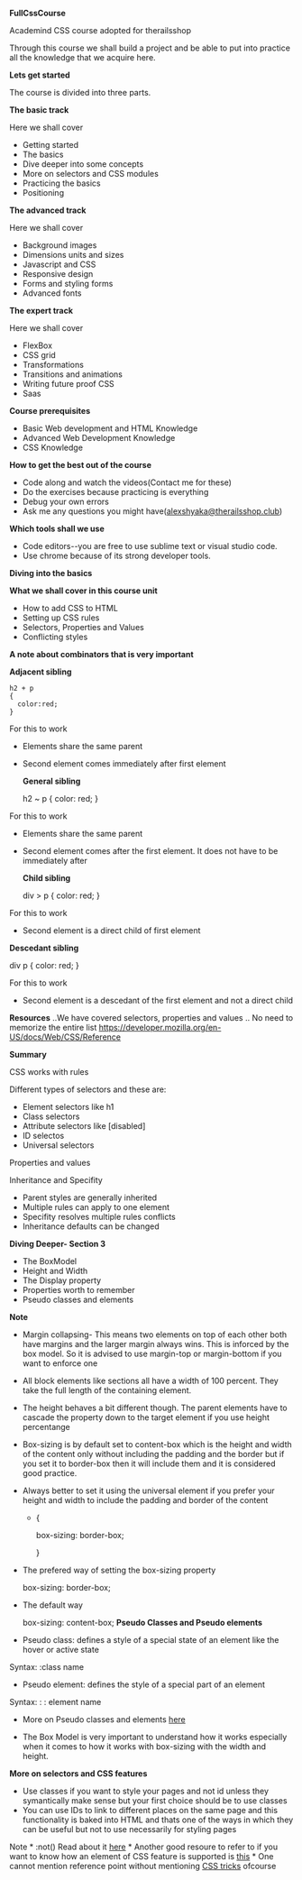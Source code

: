 **FullCssCourse**

Academind CSS course adopted for therailsshop

Through this course we shall build a project and be able to put into practice all the knowledge that we acquire here.

**Lets get started**

The course is divided into three parts.

**The basic track**

  Here we shall cover

  * Getting started
  * The basics
  * Dive deeper into some concepts
  * More on selectors and CSS modules
  * Practicing the basics
  * Positioning

**The advanced track**

  Here we shall cover

  * Background images
  * Dimensions units and sizes
  * Javascript and CSS
  * Responsive design
  * Forms and styling forms
  * Advanced fonts

**The expert track**

  Here we shall cover

  * FlexBox
  * CSS grid
  * Transformations
  * Transitions and animations
  * Writing future proof CSS
  * Saas

**Course prerequisites**

  * Basic Web development and HTML Knowledge
  * Advanced Web Development Knowledge
  * CSS Knowledge

**How to get the best out of the course**

  * Code along and watch the videos(Contact me for these)
  * Do the exercises because practicing is everything
  * Debug your own errors
  * Ask me any questions you might have(alexshyaka@therailsshop.club)

**Which tools shall we use**

  * Code editors--you are free to use sublime text or visual studio code.
  * Use chrome because of its strong developer tools.

**Diving into the basics**

**What we shall cover in this course unit**

  * How to add CSS to HTML
  * Setting up CSS rules
  * Selectors, Properties and Values
  * Conflicting styles

**A note about combinators that is very important**

**Adjacent sibling**

    h2 + p
    {
      color:red;
    }

For this to work

* Elements share the same parent
* Second element comes immediately after first element

  **General sibling**

    h2 ~ p
    {
      color: red;
    }


For this to work

* Elements share the same parent
* Second element comes after the first element. It does not have to be immediately after

  **Child sibling**

    div > p
    {
      color: red;
    }

For this to work

* Second element is a direct child of first element

**Descedant sibling**

  div p
  {
    color: red;
  }


For this to work

* Second element is a descedant of the first element and not a direct child

**Resources**
  ..We have covered selectors, properties and values
  .. No need to memorize the entire list
  https://developer.mozilla.org/en-US/docs/Web/CSS/Reference

**Summary**

 CSS works with rules

Different types of selectors and these are:

* Element selectors like h1
* Class selectors
* Attribute selectors like [disabled]
* ID selectos
* Universal selectors

Properties and values

Inheritance and Specifity

* Parent styles are generally inherited
* Multiple rules can apply to one element
* Specifity resolves multiple rules conflicts
* Inheritance defaults can be changed

**Diving Deeper- Section 3**

* The BoxModel
* Height and Width
* The Display property
* Properties worth to remember
* Pseudo classes and elements

**Note**

  * Margin collapsing- This means two elements on top of each other both have margins
  and the larger margin always wins. This is inforced by the box model. So it is advised to use margin-top or margin-bottom if you want to enforce one
  * All block elements like sections all have a width of 100 percent. They take the full length of the containing element.
  * The height behaves a bit different though. The parent elements have to cascade the property down to the target element if you use height percentange
  * Box-sizing is by default set to content-box which is the height and width of the content only without including the padding and the border but if you set it to border-box then it will include them and it is considered good practice.
  * Always better to set it using the universal element if you prefer your height and width to include the padding and border of the content


      * {

        box-sizing: border-box;

        }

  * The prefered way of setting the box-sizing property


      box-sizing: border-box;


  * The default way

      box-sizing: content-box;
**Pseudo Classes and Pseudo elements**

  * Pseudo class: defines a style of a special state of an element like the hover or active state

  Syntax: :class name
  * Pseudo element: defines the style of a special part of an element

  Syntax: : : element name

  * More on Pseudo classes and elements [here](https://developer.mozilla.org/en-US/docs/Web/CSS/Pseudo-elements)

  * The Box Model is very important to understand how it works especially when it comes to how it works with box-sizing with the width and height.

  **More on selectors and CSS features**

   * Use classes if you want to style your pages and not id unless they symantically make sense but your first choice should be to use classes
   * You can use IDs to link to different places on the same page and this functionality is baked into HTML and thats one of the ways in which they can be useful but not to use necessarily for styling pages

   Note
    * :not() Read about it [here](https://developer.mozilla.org/en-US/docs/Web/CSS/:not)
    * Another good resoure to refer to if you want to know how an element of CSS feature is supported is [this](https://caniuse.com/)
    * One cannot mention reference point without mentioning [CSS tricks](https://css-tricks.com/) ofcourse





